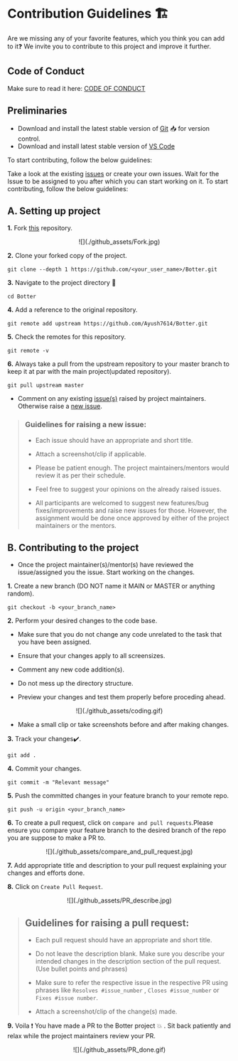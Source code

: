 # Contribution Guidelines 🏗
Are we missing any of your favorite features, which you think you can add to it❓ We invite you to contribute to this project and improve it further.

## Code of Conduct
Make sure to read it here: [CODE OF CONDUCT](CODE_OF_CONDUCT.md)

## Preliminaries
- Download and install the latest stable version of  [Git](https://git-scm.com/downloads)  📥  for version control.
- Download and install latest stable version of  [VS Code](https://code.visualstudio.com/download)


To start contributing, follow the below guidelines:

Take a look at the existing [issues](https://github.com/Ayush7614/Botter/issues) or create your own issues. Wait for the Issue to be assigned to you after which you can start working on it.
To start contributing, follow the below guidelines:

## A. Setting up project

**1.** Fork [this](https://github.com/Ayush7614/Botter) repository.

<div align="center">![](./github_assets/Fork.jpg)</div>

**2.** Clone your forked copy of the project.
```
git clone --depth 1 https://github.com/<your_user_name>/Botter.git
```
**3.** Navigate to the project directory 📁 
```
cd Botter
```
**4.** Add a reference to the original repository.
```
git remote add upstream https://github.com/Ayush7614/Botter.git
```
**5.** Check the remotes for this repository.
```
git remote -v
```
**6.** Always take a pull from the upstream repository to your master branch to keep it at par with the main project(updated repository).
```
git pull upstream master
```


- Comment on any existing [issue(s)](https://github.com/Ayush7614/Botter/issues) raised by project maintainers. Otherwise raise a [new issue](https://github.com/Ayush7614/Botter/issues/new/choose).

>### Guidelines for raising a new issue:
>-   Each issue should have an appropriate and short title.
>
>-   Attach a screenshot/clip if applicable.
>  
>-   Please be patient enough. The project maintainers/mentors would review it as per their schedule.
>
>-   Feel free to suggest your opinions on the already raised issues.
>  
>-   All participants are welcomed to suggest new features/bug fixes/improvements and raise new issues for those. However, the assignment would be done once approved by either of the project maintainers or the mentors.

## B. Contributing to the project
-   Once the project maintainer(s)/mentor(s) have reviewed the issue/assigned you the issue. Start working on the changes.

**1.** Create a new branch (DO NOT name it MAIN or MASTER or anything random).
```
git checkout -b <your_branch_name>
```
**2.** Perform your desired changes to the code base.
- Make sure that you do not change any code unrelated to the task that you have been assigned.

- Ensure that your changes apply to all screensizes.

- Comment any new code addition(s).

- Do not mess up the directory structure.

- Preview your changes and test them properly before proceding ahead.

<div align ="center">![](./github_assets/coding.gif)</div>

- Make a small clip or take screenshots before and after making changes.

**3.** Track your changes✔️.
```
git add .
```
**4.** Commit your changes.
```
git commit -m "Relevant message"
```
**5.** Push the committed changes in your feature branch to your remote repo.
```
git push -u origin <your_branch_name>
```
**6.** To create a pull request, click on `compare and pull requests`.Please ensure you compare your feature branch to the desired branch of the repo you are suppose to make a PR to.

<div align="center">![](./github_assets/compare_and_pull_request.jpg)</div>

**7.** Add appropriate title and description to your pull request explaining your changes and efforts done.

**8.** Click on `Create Pull Request`.

<div align="center">![](./github_assets/PR_describe.jpg)</div>

>## Guidelines for raising a pull request:
>-   Each pull request should have an appropriate and short title.
>  
>-   Do not leave the description blank. Make sure you describe your intended changes in the description section of the pull request. (Use bullet points and phrases)
>    
>-   Make sure to refer the respective issue in the respective PR using phrases like  `Resolves #issue_number` ,  `Closes #issue_number` or `Fixes #issue number`. 
>-   Attach a screenshot/clip of the change(s) made.


**9.**  Voila ❗ You have made a PR to the Botter project 💥 . Sit back patiently and relax while the project maintainers review your PR.

<div align ="center">![](./github_assets/PR_done.gif)</div>